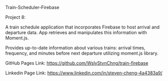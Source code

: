 Train-Scheduler-Firebase

Project 8: 

A train schedule application that incorporates Firebase to host arrival and departure data. 
App retrieves and manipulates this information with Moment.js. 

Provides up-to-date information about various trains: arrival times, frequency, and minutes before next departure utilizing moment.js library.

GitHub Pages Link: https://github.com/WslyStvnChng/train-firebase

Linkedin Page Link: https://www.linkedin.com/in/steven-cheng-4a4383a9/
